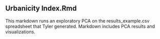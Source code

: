 ## Urbanicity Index.Rmd
This markdown runs an exploratory PCA on the results_example.csv spreadsheet that Tyler generated. Markdown includes PCA results and visualizations.
